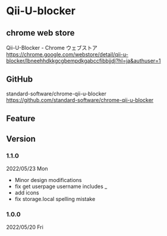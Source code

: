 # Qii-U-blocker

## chrome web store

Qii-U-Blocker - Chrome ウェブストア
https://chrome.google.com/webstore/detail/qii-u-blocker/lbneehhdkkgcgbempdkgabccfibbjjdj?hl=ja&authuser=1


## GitHub

standard-software/chrome-qii-u-blocker  
https://github.com/standard-software/chrome-qii-u-blocker

## Feature

## Version

### 1.1.0
2022/05/23 Mon
- Minor design modifications
- fix get userpage username includes _
- add icons
- fix storage.local spelling mistake

### 1.0.0
2022/05/20 Fri
